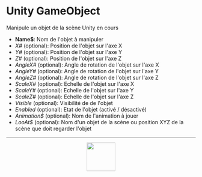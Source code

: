 #  Unity GameObject
 Manipule un objet de la scène Unity en cours
- **Name&dollar;**: Nom de l'objet à manipuler
- _X#_ (optional): Position de l'objet sur l'axe X
- _Y#_ (optional): Position de l'objet sur l'axe Y
- _Z#_ (optional): Position de l'objet sur l'axe Z
- _AngleX#_ (optional): Angle de rotation de l'objet sur l'axe X
- _AngleY#_ (optional): Angle de rotation de l'objet sur l'axe Y
- _AngleZ#_ (optional): Angle de rotation de l'objet sur l'axe Z
- _ScaleX#_ (optional): Echelle de l'objet sur l'axe X
- _ScaleY#_ (optional): Echelle de l'objet sur l'axe Y
- _ScaleZ#_ (optional): Echelle de l'objet sur l'axe Z
- _Visible_ (optional): Visibilité de de l'objet
- _Enabled_ (optional): Etat de l'objet (activé / désactivé)
- _Animation&dollar;_ (optional): Nom de l'animation à jouer
- _LooAt&dollar;_ (optional): Nom d'un objet de la scène ou position XYZ de la scène que doit regarder l'objet
---
<p align="center"><img valign="middle" width="76px" src="https://drive.google.com/uc?export=view&id=1c2KO0LJpvMS9X9CAGV6dOfciR7OWhdKA" /></p>
